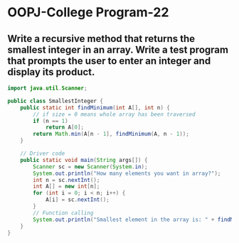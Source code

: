 # OOPJ-College Program-22

## Write a recursive method that returns the smallest integer in an  array. Write a test program that prompts the user to enter an integer  and display its product. 

```JAVA
import java.util.Scanner;

public class SmallestInteger {
    public static int findMinimum(int A[], int n) {
        // if size = 0 means whole array has been traversed
        if (n == 1)
            return A[0];
        return Math.min(A[n - 1], findMinimum(A, n - 1));
    }

    // Driver code
    public static void main(String args[]) {
        Scanner sc = new Scanner(System.in);
        System.out.println("How many elements you want in array?");
        int n = sc.nextInt();
        int A[] = new int[n];
        for (int i = 0; i < n; i++) {
            A[i] = sc.nextInt();
        }
        // Function calling
        System.out.println("Smallest element in the array is: " + findMinimum(A, n));
    }
}

```

```

```
